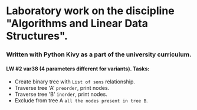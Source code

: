 # Laboratory work on the discipline "Algorithms and Linear Data Structures".
### Written with Python Kivy as a part of the university curriculum.
#### LW #2 var38 (4 parameters different for variants). Tasks:
* Create binary tree with `List of sons` relationship. 
* Traverse tree 'A' `preorder`, print nodes.
* Traverse tree 'B' `inorder`, print nodes.
* Exclude from tree A `all the nodes present in tree B`.
